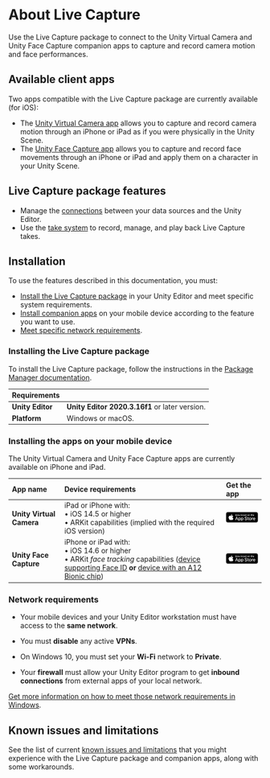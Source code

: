 # About Live Capture

Use the Live Capture package to connect to the Unity Virtual Camera and Unity Face Capture companion apps to capture and record camera motion and face performances.

## Available client apps

Two apps compatible with the Live Capture package are currently available (for iOS):

* The [Unity Virtual Camera app](virtual-camera.md) allows you to capture and record camera motion through an iPhone or iPad as if you were physically in the Unity Scene.
* The [Unity Face Capture app](face-capture.md) allows you to capture and record face movements through an iPhone or iPad and apply them on a character in your Unity Scene.

## Live Capture package features

* Manage the [connections](ref-window-connections.md) between your data sources and the Unity Editor.
* Use the [take system](take-system.md) to record, manage, and play back Live Capture takes.

## Installation

To use the features described in this documentation, you must:
* [Install the Live Capture package](#install-app) in your Unity Editor and meet specific system requirements.
* [Install companion apps](#install-package) on your mobile device according to the feature you want to use.
* [Meet specific network requirements](#network-requirements).

<a name="install-package"></a>
### Installing the Live Capture package

To install the Live Capture package, follow the instructions in the [Package Manager documentation](https://docs.unity3d.com/Manual/upm-ui-install.html).

| Requirements |  |
|---|---|
| **Unity Editor**   | **Unity Editor 2020.3.16f1** or later version. |
| **Platform**       | Windows or macOS. |

<a name="install-app"></a>
### Installing the apps on your mobile device

The Unity Virtual Camera and Unity Face Capture apps are currently available on iPhone and iPad.

| App name | Device requirements | Get the app |
|:---|:---|:---|
| **Unity Virtual Camera** | iPad or iPhone with:<br />• iOS 14.5 or higher<br />• ARKit capabilities (implied with the required iOS version)| [![Unity Virtual Camera](images/app-store-badge.png)](https://apps.apple.com/us/app/unity-virtual-camera/id1478175507) |
| **Unity Face Capture** | iPhone or iPad with:<br />• iOS 14.6 or higher<br />• ARKit _face tracking_ capabilities ([device supporting Face ID](https://support.apple.com/en-us/HT209183) **or** [device with an A12 Bionic chip](https://en.wikipedia.org/wiki/Apple_A12)) | [![Unity Face Capture](images/app-store-badge.png)](https://apps.apple.com/us/app/unity-face-capture/id1544159771) |

### Network requirements

* Your mobile devices and your Unity Editor workstation must have access to the **same network**.

* You must **disable** any active **VPNs**.

* On Windows 10, you must set your **Wi-Fi** network to **Private**.

* Your **firewall** must allow your Unity Editor program to get **inbound connections** from external apps of your local network.

[Get more information on how to meet those network requirements in Windows](setup-network.md).

## Known issues and limitations

See the list of current [known issues and limitations](known-issues-limitations.md) that you might experience with the Live Capture package and companion apps, along with some workarounds.
